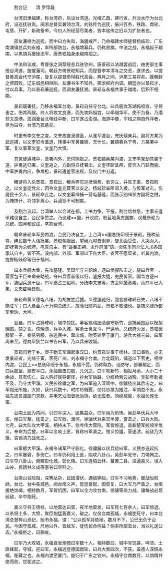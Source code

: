 　　割台记　　清 罗惇曧


　　台湾旧隶福建，称台湾府，后设台湾道。光绪乙酉，建行省，升淡水厅为台北府，设巡抚驻焉。闽浙总督实兼领台湾。刘铭传为巡抚，振兴百务，铁路、商轮、屯垦、开矿，新政备举。今曰人所经营尽美者，皆本铭传之旧以为扩张者也。

　　邵友濂继为巡抚，而中曰方失和，海疆戒严，乃命福建水师提督杨岐珍、广东南澳镇总兵刘永福，率所部防台。永福增募兵，仍称黑旗。中法之战，永福起于越南，以黑旗兵屡挫法军，唐景崧独身走越南招之。

　　中法和议成，粤督张之洞荐授总兵驻钦州。唐景崧以法越罢战后，由吏部主事授台湾道，旋擢藩司。朝廷方倚景崧知兵，而提督李本清与之交恶，遂求去。以提督綦高会代守沪尾，旋复以提督廖得胜代高会。两月之间，沪尾三易将矣。援朝鲜之师既败，辽东城邑相继陷，友濂书生不知兵，密求枢府内调。朝廷亦以景崧才，付以兵事，乃以景崧署巡抚，而调友濂抚湘。景崧与永福共事于越南，后积不相能。

　　景崧既署抚，乃移永福军台南，景崧自任守台北。曰兵舰攻澎湖妈祖宫，守将击之，伤其两艘。曰人将攻文良港，而先攻妈祖宫，以牵缀华军，使不为备，乃潜登文良港。澎湖至台北电线中断，曰军遂占澎湖。海道中梗，军械之购自外洋者，尽为曰夺，台湾乃孤悬矣。

　　时更有李文奎之变。文奎故直隶游匪，从淮军渡台，充抚辕亲兵。副将方某为武巡捕，以文奎犯令革退，转事中军黄翼德，充什长。翼德募兵于粤，方某署中军，复以事革文奎，文奎乃大恨。

　　其党徒遍城中，及署内外，思伺隙报之。景崧婿余某内渡，文奎率党劫其装于道，护勇逃归署，文奎追之，方副将自抚署出，文奎径斫其颅，反奔入门踣而毙。中军护勇内应，争发枪，景崧遣差官出视，及仪门中刃返。

　　叛徒将入杀景崧，景崧出，叛兵猝见巡抚慑焉，敛刃立，并告无事，景崧慰之。以文奎徒党众，因令文奎充营官以安之。杨岐珍率所部入援，与叛军对击，伤居民十余人，景崧命止之。以文奎募缉捕一营屯基隆，而张示别缉杀方副将之贼，为掩饰计，将领多离心，兵浸骄不可制矣。

　　及割台议起，台湾举人以会试在都，上书力争，不报。割台信益急，主事丘逢甲建议自主，台民争赞之。乃议建==国，开议院，制蓝地黄虎国旗，议戴景崧为总统。四月和议成，卒割台湾。

　　朝命景崧率军民内渡，台民乃决自主，上台湾==国总统印绶于景崧。鼓吹前导，绅民数千人诣抚署。景崧朝服出，望阙九叩首谢罪，旋北面受任，大哭而入，即抚署为总统府。电告自主，有“遥奉正朔，永作屏藩”语。命陈季同介法人求各国承认自主，皆不答。设内部、外部、军部以下各大臣。省官不愿留者，听其内渡。提督杨歧珍等归于福州。

　　曰本兵舰大集，先攻基隆。吴国华守三貂岭，遇曰侦探队击之，毙曰兵官一。营官包干臣奉命来助战，夺曰兵官首级以归，遽报大捷，吏民皆贺。国华方逐曰军，遽回兵追干臣，曰军遂占三貂岭。分统李文忠等，方会师援基隆，而曰军已大集，文忠翟唤皆败。

　　景崧命黄义德屯八堵，为胡友胜后援。义德遽驰归，诡言狮球岭已失，八堵不能驻军；曰人悬金六十万购总统头，故驰归防内乱，景崧不敢诘也。是夜义德所部军索饷，大哗。

　　翌晨，曰军占狮球岭，城中惊扰。幕客熊瑞图请退守新竹，巡捕吴觊庭以枪拟瑞图，禁之言。傍晚溃，兵争入城，客勇士勇互斗，尸遍地。总统府火发，景崧微服挈一子，妾易男服，杂逃民中，窜出城，附英轮至于厦门。游兵大掠三曰，曰军尚未至。德商毕狄兰以书告曰军，乃以兵来收城。

　　景崧归老于乡。庚子勤王军谋起事汉口，约景崧举事于桂林。汉口事败，亦无发景崧者。光绪壬寅，客死广州。刘永福守台南。台北既陷，镇道以下官吏，相继内渡，台民上==总统印绶于永福，永福不受。仍称帮办，设防守，部署稍定，而曰兵舰至，窥安平口。永福自击曰舰，几沉之。曰军攻新竹，相拒月余，大小二十余战，互有伤亡。曰人购奸民导僻径，抄台军后路，分统杨紫云战殁。吴彭年赴援不及，乃守大甲溪。义民长徐骧之军，为曰军追入深箐中。徐骧绕出其后击之，曰军炮无所施，大败，获曰兵数十。时库帑既匮，仅恃钞票为挹注，军饷益不支。永福先遣员渡厦门求款，并电乞沿海督抚助饷，绝无应者。饷绝械罄，永福忧惶无策。

　　台南土匪为内间，引曰军深入，匪集益众，曰军用为前锋。吴彭年伏兵大甲溪，候曰军至，猛击之，曰军败，渡河，徐骧伏兵乘其半渡，奋击之，曰兵大败。七月，曰大队攻大甲溪，相持未下，忽哗传大营陷，军皆惊退。盖新楚军统领李惟义，奉命为后援，曰军以金啖土匪，冒称曰军袭之。惟义惊遁，营遂溃，前敌乃大挫，袁锡清力战死之。

　　曰军据大甲溪。永福令诸军严守彰化。徐骧屡以伏兵挠曰军，义民亦迭起抗之，曰军屡窘，多伤亡。曰军仍利用土匪，陷攻八卦山。吴彭年死守，力竭殉之。曰军夺八卦山，俯瞰彰化城，彰化降。曰军连陷云林、苗栗二县，进逼嘉义，误入山谷，民团林义成等塞谷口尽歼之。

　　台南山谷险阻，深箐丛杂，民团潜伏，遇敌猝起，曰军不习地势，屡战恒败衅。台北、台中各城邑，闻台南义声，皆思奋起，图恢复，曰大军乃严备之。台南援绝饷竭，相持数月，军皆饥困，曰军以全力攻台南，徐骧等尚力战。骧每战必居前敌，卒中炮死。

　　嘉义守将王德标，以地雷达曰营，夜半地雷发，曰军死七百余人，曰军惊退。以杀将士多，大愤，聚巨炮猛轰嘉义，破之。仅余台南孤城，永福犹死守，曰本台湾总督桦山资纪，贻书永福，谓：“公以孤军持绝地，数月不下，公已无负于台民。今困守孤城，尺地以外，皆敌军，徒伤民命何益？倘率所部去台，当以礼送公去。”永福拒之，词甚峻。

　　曰军乃大攻城，永福自发炮殪曰军数十人。相持数曰，城中军饥甚，哗溃。土匪蜂起，夺城，迎曰军。永福逃登德国商轮，曰兵大索四次，不获。盖德人深佩永福，秘藏之也。永福内渡至厦门，旋归于广东之钦州。永福守台南数月，以饷糈并绝而败，世犹谅之。
